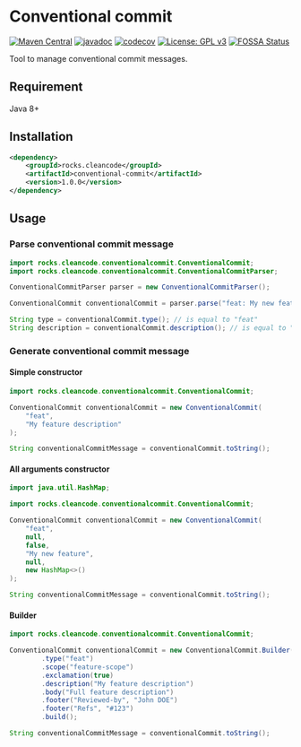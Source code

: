 # Conventional commit

[![Maven Central](https://img.shields.io/maven-central/v/rocks.cleancode/conventional-commit?color=brightgreen)](https://search.maven.org/artifact/rocks.cleancode/conventional-commit)
[![javadoc](https://javadoc.io/badge2/rocks.cleancode/conventional-commit/javadoc.svg)](https://javadoc.io/doc/rocks.cleancode/conventional-commit)
[![codecov](https://codecov.io/gh/clean-code-rocks/conventional-commit/branch/main/graph/badge.svg?token=QQXYU45M13)](https://codecov.io/gh/clean-code-rocks/conventional-commit)
[![License: GPL v3](https://img.shields.io/badge/License-GPLv3-blue.svg)](https://www.gnu.org/licenses/gpl-3.0)
[![FOSSA Status](https://app.fossa.com/api/projects/git%2Bgithub.com%2Fclean-code-rocks%2Fconventional-commit.svg?type=shield)](https://app.fossa.com/projects/git%2Bgithub.com%2Fclean-code-rocks%2Fconventional-commit?ref=badge_shield)

Tool to manage conventional commit messages.

## Requirement

Java 8+

## Installation

```xml
<dependency>
    <groupId>rocks.cleancode</groupId>
    <artifactId>conventional-commit</artifactId>
    <version>1.0.0</version>
</dependency>
```

## Usage

### Parse conventional commit message

```java
import rocks.cleancode.conventionalcommit.ConventionalCommit;
import rocks.cleancode.conventionalcommit.ConventionalCommitParser;

ConventionalCommitParser parser = new ConventionalCommitParser();

ConventionalCommit conventionalCommit = parser.parse("feat: My new feature");

String type = conventionalCommit.type(); // is equal to "feat"
String description = conventionalCommit.description(); // is equal to "My new feature"
```

### Generate conventional commit message

#### Simple constructor

```java
import rocks.cleancode.conventionalcommit.ConventionalCommit;

ConventionalCommit conventionalCommit = new ConventionalCommit(
    "feat",
    "My feature description"
);

String conventionalCommitMessage = conventionalCommit.toString();
```

#### All arguments constructor

```java
import java.util.HashMap;

import rocks.cleancode.conventionalcommit.ConventionalCommit;

ConventionalCommit conventionalCommit = new ConventionalCommit(
    "feat",
    null,
    false,
    "My new feature",
    null,
    new HashMap<>()
);

String conventionalCommitMessage = conventionalCommit.toString();
```

#### Builder

```java
import rocks.cleancode.conventionalcommit.ConventionalCommit;

ConventionalCommit conventionalCommit = new ConventionalCommit.Builder()
        .type("feat")
        .scope("feature-scope")
        .exclamation(true)
        .description("My feature description")
        .body("Full feature description")
        .footer("Reviewed-by", "John DOE")
        .footer("Refs", "#123")
        .build();

String conventionalCommitMessage = conventionalCommit.toString();
```
